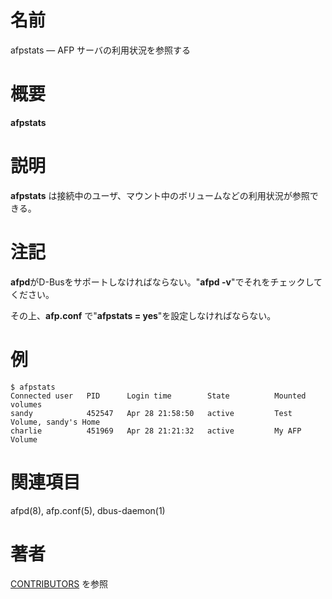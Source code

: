 # 名前

afpstats — AFP サーバの利用状況を参照する

# 概要

**afpstats**

# 説明

**afpstats** は接続中のユーザ、マウント中のボリュームなどの利用状況が参照できる。

# 注記

**afpd**がD-Busをサポートしなければならない。"**afpd -v**"でそれをチェックしてください。

その上、**afp.conf** で"**afpstats = yes**"を設定しなければならない。

# 例

    $ afpstats
    Connected user   PID      Login time        State          Mounted volumes
    sandy            452547   Apr 28 21:58:50   active         Test Volume, sandy's Home
    charlie          451969   Apr 28 21:21:32   active         My AFP Volume

# 関連項目

afpd(8), afp.conf(5), dbus-daemon(1)

# 著者

[CONTRIBUTORS](https://netatalk.io/contributors) を参照
